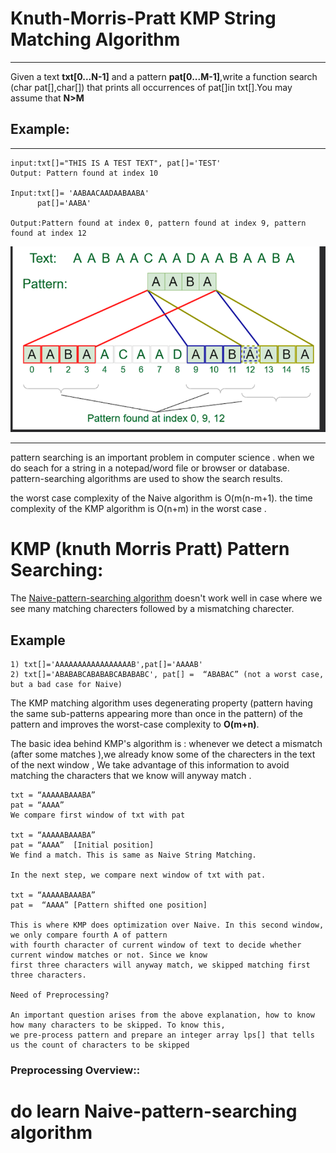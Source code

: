 # Knuth-Morris-Pratt KMP String Matching Algorithm
------


Given a text **txt[0...N-1]** and a pattern **pat[0...M-1]**,write a function search (char pat[],char[]) that prints all occurrences of pat[]in txt[].You may assume that **N>M** 

## Example:
-----------
```
input:txt[]="THIS IS A TEST TEXT", pat[]='TEST'
Output: Pattern found at index 10

Input:txt[]= 'AABAACAADAABAABA'
      pat[]='AABA'

Output:Pattern found at index 0, pattern found at index 9, pattern found at index 12
```
![Alt text](image.png)


-----
pattern searching is an important problem in computer science . when we do seach for a string in a notepad/word file or browser or database. 
pattern-searching algorithms are used to show the search results. 

the worst case complexity of the Naive algorithm is O(m(n-m+1).
the time complexity of the KMP algorithm is O(n+m) in the worst case . 

# KMP (knuth Morris Pratt) Pattern Searching:
The <u>Naive-pattern-searching algorithm</u> doesn't work well in case where we see many matching charecters followed by a mismatching charecter. 

## Example
```
1) txt[]='AAAAAAAAAAAAAAAAAB',pat[]='AAAAB'
2) txt[]='ABABABCABABABCABABABC', pat[] =  “ABABAC” (not a worst case, but a bad case for Naive)

```

The KMP matching algorithm uses degenerating property (pattern having the same sub-patterns appearing more than once in the pattern) of the pattern and improves the worst-case complexity to **O(m+n)**.

The basic idea behind KMP's algorithm is : whenever we detect a mismatch (after some matches ),we already know some of the charecters in the text of the next window , We take advantage of this information to avoid matching the characters that we know will anyway match . 


```
txt = “AAAAABAAABA” 
pat = “AAAA”
We compare first window of txt with pat

txt = “AAAAABAAABA” 
pat = “AAAA”  [Initial position]
We find a match. This is same as Naive String Matching.

In the next step, we compare next window of txt with pat.

txt = “AAAAABAAABA” 
pat =  “AAAA” [Pattern shifted one position]

This is where KMP does optimization over Naive. In this second window, we only compare fourth A of pattern
with fourth character of current window of text to decide whether current window matches or not. Since we know 
first three characters will anyway match, we skipped matching first three characters. 

Need of Preprocessing?

An important question arises from the above explanation, how to know how many characters to be skipped. To know this, 
we pre-process pattern and prepare an integer array lps[] that tells us the count of characters to be skipped
```


### Preprocessing Overview::









# do learn Naive-pattern-searching  algorithm